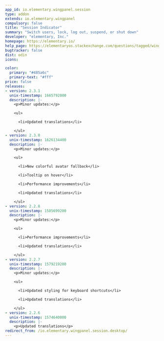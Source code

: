 ```yaml
---
app_id: io.elementary.wingpanel.session
type: addon
extends: io.elementary.wingpanel
compulsory: false
title: "Session Indicator"
summary: "Switch users, lock, log out, suspend, or shut down"
developer: "elementary, Inc."
homepage: https://elementary.io/
help_page: https://elementaryos.stackexchange.com/questions/tagged/wingpanel
bugtracker: false
dist: odin
icons:

color:
  primary: "#485a6c"
  primary-text: "#fff"
price: false
releases:
- version: 2.3.1
  unix-timestamp: 1665792000
  description: |-
    <p>Minor updates:</p>

    <ul>

      <li>Updated translations</li>

    </ul>
- version: 2.3.0
  unix-timestamp: 1626134400
  description: |-
    <p>Minor updates:</p>

    <ul>

      <li>New colorful avatar fallback</li>

      <li>Tooltip on hover</li>

      <li>Performance improvements</li>

      <li>Updated translations</li>

    </ul>
- version: 2.2.8
  unix-timestamp: 1585699200
  description: |-
    <p>Minor updates:</p>

    <ul>

      <li>Performance improvements</li>

      <li>Updated translations</li>

    </ul>
- version: 2.2.7
  unix-timestamp: 1579219200
  description: |-
    <p>Minor updates:</p>

    <ul>

      <li>Updated styling for keyboard shortcuts</li>

      <li>Updated translations</li>

    </ul>
- version: 2.2.6
  unix-timestamp: 1574640000
  description: |-
    <p>Updated translations</p>
redirect_from: /io.elementary.wingpanel.session.desktop/
---
```


